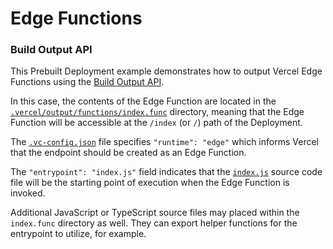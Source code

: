 # Edge Functions

### Build Output API

This Prebuilt Deployment example demonstrates how to output Vercel Edge Functions using the [Build Output API](https://vercel.com/docs/build-output-api/v3#vercel-primitives/edge-functions).

In this case, the contents of the Edge Function are located in the
[`.vercel/output/functions/index.func`](./.vercel/output/functions/index.func) directory,
meaning that the Edge Function will be accessible at the `/index` (or `/`) path of the Deployment.

The [`.vc-config.json`](./.vercel/output/functions/index.func/.vc-config.json) file specifies `"runtime": "edge"`
which informs Vercel that the endpoint should be created as an Edge Function.

The `"entrypoint": "index.js"` field indicates that the [`index.js`](.vercel/output/functions/index.func/index.js)
source code file will be the starting point of execution when the Edge Function is invoked.

Additional JavaScript or TypeScript source files may placed within the `index.func` directory as well.
They can export helper functions for the entrypoint to utilize, for example.
